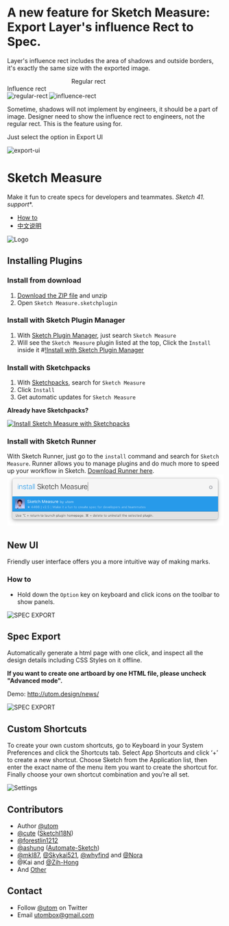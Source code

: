 # A new feature for Sketch Measure: Export Layer's influence Rect to Spec.

Layer's influence rect includes the area of shadows and outside borders, it's exactly the same size with the exported image.

                                       Regular rect                                                           Influence rect
​              
![regular-rect](https://pic4.zhimg.com/v2-c1792b8300fca0cdc90b564a27b8da8b_b.png)
![influence-rect](https://pic3.zhimg.com/v2-a639e906f8fea576da8d9a8cc1cc752a_b.png)

Sometime, shadows will not implement by engineers, it should be a part of image. Designer need to show the influence rect to engineers, not the regular rect. This is the feature using for.

Just select the option in Export UI

![export-ui](https://i1.hoopchina.com.cn/blogfile/201702/20/BbsImg148759897429137_471x602big.png)

# Sketch Measure

Make it fun to create specs for developers and teammates. **Sketch 41.* support**.

- [How to](http://utom.design/measure/how-to.html)
- [中文说明](http://sketch.im/plugins/1)

![Logo](http://utom.design/logo@2x.png)

## Installing Plugins

### Install from download
1. [Download the ZIP file](https://github.com/utom/sketch-measure/archive/master.zip) and unzip
2. Open `Sketch Measure.sketchplugin`

### Install with Sketch Plugin Manager
1. With [Sketch Plugin Manager](https://mludowise.github.io/Sketch-Plugin-Manager/), just search `Sketch Measure`
2. Will see the `Sketch Measure` plugin listed at the top, Click the `Install` inside it
#[!Install with Sketch Plugin Manager](https://github.com/mludowise/Sketch-Plugin-Manager/raw/master/img/catalog-view.png)

### Install with Sketchpacks
1. With [Sketchpacks](https://sketchpacks.com), search for `Sketch Measure`
2. Click `Install`
3. Get automatic updates for `Sketch Measure`

**Already have Sketchpacks?**

[![Install Sketch Measure with Sketchpacks](http://sketchpacks-com.s3.amazonaws.com/assets/badges/sketchpacks-badge-install.png "Install Sketch Measure with Sketchpacks")](https://sketchpacks.com/utom/sketch-measure/install)

### Install with Sketch Runner
With Sketch Runner, just go to the `install` command and search for `Sketch Measure`. Runner allows you to manage plugins and do much more to speed up your workflow in Sketch. [Download Runner here](http://www.sketchrunner.com).
![Install with Sketch Runner](sketch-measure-runner.png)

## New UI
Friendly user interface offers you a more intuitive way of making marks.

### How to
* Hold down the `Option` key on keyboard and click icons on the toolbar to show panels.

![SPEC EXPORT](http://utom.design/ui.png)

## Spec Export
Automatically generate a html page with one click, and inspect all the design details including CSS Styles on it offline.

**If you want to create one artboard by one HTML file, please uncheck "Advanced mode".**

Demo: http://utom.design/news/

![SPEC EXPORT](http://utom.design/export@2x.png)

## Custom Shortcuts
To create your own custom shortcuts, go to Keyboard in your System Preferences and click the Shortcuts tab. Select App Shortcuts and click ‘+’ to create a new shortcut. Choose Sketch from the Application list, then enter the exact name of the menu item you want to create the shortcut for. Finally choose your own shortcut combination and you’re all set.

![Settings](http://sketchshortcuts.com/images/mac@2x.png)

## Contributors
* Author [@utom](http://utom.design)
* [@cute](http://liguangming.com) ([SketchI18N](https://github.com/cute/SketchI18N))
* [@forestlin1212](https://github.com/forestlin1212)
* [@ashung](https://github.com/Ashung) ([Automate-Sketch](https://github.com/Ashung/Automate-Sketch))
* [@mkl87](https://github.com/mkl87), [@Skykai521](https://github.com/Skykai521), [@whyfind](https://github.com/whyfind) and [@Nora](https://www.behance.net/liyinuo)
* @Kai and [@Zih-Hong](http://zihhonglin.com)
* And [Other](https://github.com/utom/sketch-measure/contributors)

## Contact

* Follow [@utom](http://twitter.com/utom) on Twitter
* Email <utombox@gmail.com>

